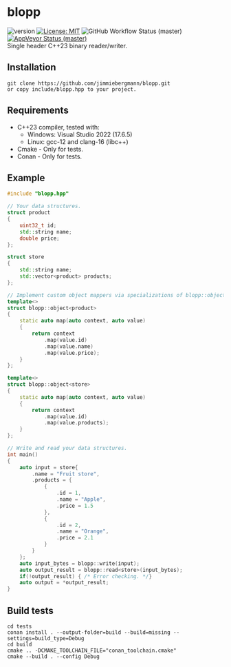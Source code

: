 # blopp
![version](https://img.shields.io/badge/Version-v0.1.0-blue) [![License: MIT](https://img.shields.io/badge/License-MIT-brightgreen.svg)](https://opensource.org/licenses/MIT) ![GitHub Workflow Status (master)](https://img.shields.io/github/workflow/status/jimmiebergmann/blopp/Build/master?label=Github&logo=Github) [![AppVeyor Status (master)](https://img.shields.io/appveyor/ci/jimmiebergmann/blopp/master?label=AppVeyor&logo=AppVeyor)](https://ci.appveyor.com/project/jimmiebergmann/blopp/branch/master)  
Single header C++23 binary reader/writer.

## Installation
```
git clone https://github.com/jimmiebergmann/blopp.git
or copy include/blopp.hpp to your project.
```

## Requirements
- C++23 compiler, tested with:
  - Windows: Visual Studio 2022 (17.6.5)
  - Linux: gcc-12 and clang-16 (libc++)
- Cmake - Only for tests.
- Conan - Only for tests.

## Example
``` cpp
#include "blopp.hpp"

// Your data structures.
struct product
{
    uint32_t id;
    std::string name;
    double price;
};

struct store
{
    std::string name;
    std::vector<product> products;
};

// Implement custom object mappers via specializations of blopp::object<T>.
template<>
struct blopp::object<product>
{
    static auto map(auto context, auto value)
    {
        return context
            .map(value.id)
            .map(value.name)
            .map(value.price);
    }
};

template<>
struct blopp::object<store>
{
    static auto map(auto context, auto value)
    {
        return context
            .map(value.id)
            .map(value.products);
    }
};

// Write and read your data structures.
int main()
{
    auto input = store{
        .name = "Fruit store",
        .products = {
            { 
                .id = 1,
                .name = "Apple",
                .price = 1.5
            },
            {
                .id = 2,
                .name = "Orange",
                .price = 2.1
            }
        }
    };
    auto input_bytes = blopp::write(input);
    auto output_result = blopp::read<store>(input_bytes);
    if(!output_result) { /* Error checking. */}
    auto output = *output_result;
}
```

## Build tests
```
cd tests
conan install . --output-folder=build --build=missing --settings=build_type=Debug
cd build
cmake .. -DCMAKE_TOOLCHAIN_FILE="conan_toolchain.cmake"
cmake --build . --config Debug
```
